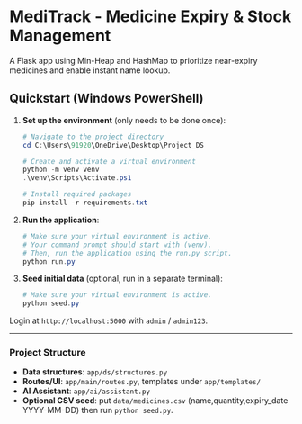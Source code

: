 # MediTrack - Medicine Expiry & Stock Management

A Flask app using Min-Heap and HashMap to prioritize near-expiry medicines and enable instant name lookup.

## Quickstart (Windows PowerShell)

1.  **Set up the environment** (only needs to be done once):
    ```powershell
    # Navigate to the project directory
    cd C:\Users\91920\OneDrive\Desktop\Project_DS

    # Create and activate a virtual environment
    python -m venv venv
    .\venv\Scripts\Activate.ps1

    # Install required packages
    pip install -r requirements.txt
    ```

2.  **Run the application**:
    ```powershell
    # Make sure your virtual environment is active. 
    # Your command prompt should start with (venv).
    # Then, run the application using the run.py script.
    python run.py
    ```

3.  **Seed initial data** (optional, run in a separate terminal):
    ```powershell
    # Make sure your virtual environment is active.
    python seed.py
    ```

Login at `http://localhost:5000` with `admin` / `admin123`.

---

### Project Structure

-   **Data structures**: `app/ds/structures.py`
-   **Routes/UI**: `app/main/routes.py`, templates under `app/templates/`
-   **AI Assistant**: `app/ai/assistant.py`
-   **Optional CSV seed**: put `data/medicines.csv` (name,quantity,expiry_date YYYY-MM-DD) then run `python seed.py`.
